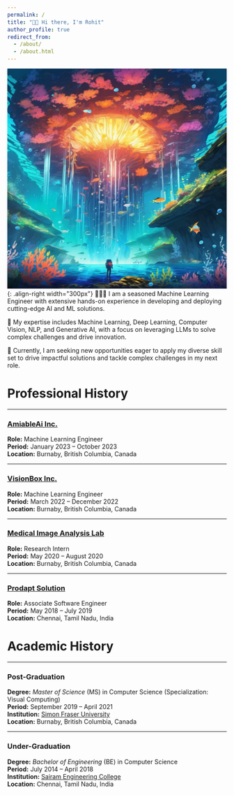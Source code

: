 ```yaml
---
permalink: /
title: "👋🏻 Hi there, I'm Rohit"
author_profile: true
redirect_from: 
  - /about/
  - /about.html
---
```




![](../images/life.png){: .align-right width="300px"}
👨🏻‍💻 I am a seasoned Machine Learning Engineer with extensive hands-on experience in developing and deploying cutting-edge AI and ML solutions.

🤖 My expertise includes Machine Learning, Deep Learning, Computer Vision, NLP, and Generative AI, with a focus on leveraging LLMs to solve complex challenges and drive innovation.

💼 Currently, I am seeking new opportunities eager to apply my diverse skill set to drive impactful solutions and tackle complex challenges in my next role.


# Professional History

---

### [AmiableAi Inc.](https://amiableai.ca/)
**Role:** Machine Learning Engineer  
**Period:** January 2023 – October 2023  
**Location:** Burnaby, British Columbia, Canada

---

### [VisionBox Inc.](https://www.visionbox.ai/)
**Role:** Machine Learning Engineer  
**Period:** March 2022 – December 2022  
**Location:** Burnaby, British Columbia, Canada

---

### [Medical Image Analysis Lab](https://www.medicalimageanalysis.com/)
**Role:** Research Intern  
**Period:** May 2020 – August 2020  
**Location:** Burnaby, British Columbia, Canada

---

### [Prodapt Solution](https://www.prodapt.com/)  
**Role:** Associate Software Engineer  
**Period:** May 2018 – July 2019  
**Location:** Chennai, Tamil Nadu, India



# Academic History

---

### Post-Graduation  
**Degree:** *Master of Science* (MS) in Computer Science (Specialization: Visual Computing)  
**Period:** September 2019 – April 2021  
**Institution:** [Simon Fraser University](https://www.sfu.ca/)  
**Location:** Burnaby, British Columbia, Canada

---

### Under-Graduation  
**Degree:** *Bachelor of Engineering* (BE) in Computer Science  
**Period:** July 2014 – April 2018  
**Institution:** [Sairam Engineering College](https://sairam.edu.in/)  
**Location:** Chennai, Tamil Nadu, India